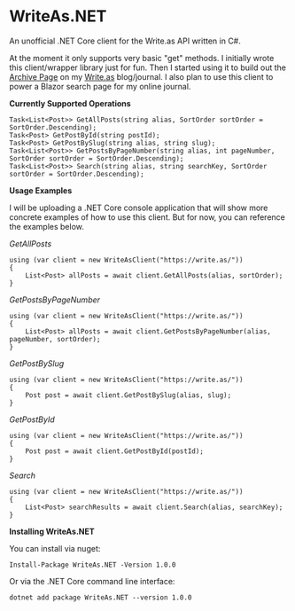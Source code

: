 # WriteAs.NET
An unofficial .NET Core client for the Write.as API written in C#.

At the moment it only supports very basic "get" methods. I initially wrote this client/wrapper library just for fun. Then I started using it to build out the [Archive Page](https://journal.dinobansigan.com/archive) on my [Write.as](https://write.as/) blog/journal. I also plan to use this client to power a Blazor search page for my online journal.

**Currently Supported Operations**

```
Task<List<Post>> GetAllPosts(string alias, SortOrder sortOrder = SortOrder.Descending);
Task<Post> GetPostById(string postId);
Task<Post> GetPostBySlug(string alias, string slug);
Task<List<Post>> GetPostsByPageNumber(string alias, int pageNumber, SortOrder sortOrder = SortOrder.Descending);
Task<List<Post>> Search(string alias, string searchKey, SortOrder sortOrder = SortOrder.Descending);
```

**Usage Examples**  

I will be uploading a .NET Core console application that will show more concrete examples of how to use this client. But for now, you can reference the examples below.  

*GetAllPosts*
```
using (var client = new WriteAsClient("https://write.as/"))
{
    List<Post> allPosts = await client.GetAllPosts(alias, sortOrder);
}
```

*GetPostsByPageNumber*
```
using (var client = new WriteAsClient("https://write.as/"))
{
    List<Post> allPosts = await client.GetPostsByPageNumber(alias, pageNumber, sortOrder);
}
```

*GetPostBySlug*
```
using (var client = new WriteAsClient("https://write.as/"))
{
    Post post = await client.GetPostBySlug(alias, slug);
}
```

*GetPostById*
```
using (var client = new WriteAsClient("https://write.as/"))
{
    Post post = await client.GetPostById(postId);
}
```

*Search*
```
using (var client = new WriteAsClient("https://write.as/"))
{
    List<Post> searchResults = await client.Search(alias, searchKey);
}
```

  
**Installing WriteAs.NET**

You can install via nuget:  

`Install-Package WriteAs.NET -Version 1.0.0`

Or via the .NET Core command line interface:  

`dotnet add package WriteAs.NET --version 1.0.0`


